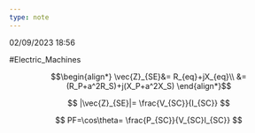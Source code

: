 ```yaml
---
type: note
---
```

02/09/2023 18:56

  #Electric_Machines 


$$\begin{align*}
\vec{Z}_{SE}&= R_{eq}+jX_{eq}\\
&= (R_P+a^2R_S)+j(X_P+a^2X_S)
\end{align*}$$

$$
|\vec{Z}_{SE}|= \frac{V_{SC}}{I_{SC}}
$$

$$
PF=\cos\theta= \frac{P_{SC}}{V_{SC}I_{SC}}
$$

